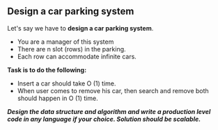 ## Design a car parking system

Let's say we have to **design a car parking system**.

 - You are a manager of this system
 - There are n slot (rows) in the parking.
 - Each row can accommodate infinite cars.

**Task is to do the following:**

 - Insert a car should take O (1) time.
 - When user comes to remove his car, then search and remove both should happen in O (1) time. 

***Design the data structure and algorithm and write a production level code    in any language if your choice. Solution should be scalable.***